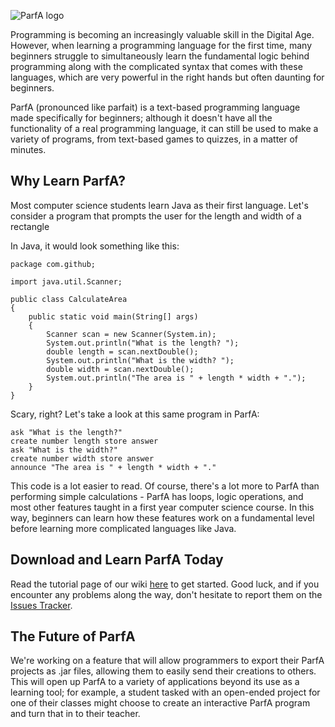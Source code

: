 ![ParfA logo](http://i.imgur.com/yPF8UfJ.png)

Programming is becoming an increasingly valuable skill in the Digital Age. However, when learning a programming language for the first time, many beginners struggle to simultaneously learn the fundamental logic behind programming along with the complicated syntax that comes with these languages, which are very powerful in the right hands but often daunting for beginners.

ParfA (pronounced like parfait) is a text-based programming language made specifically for beginners; although it doesn't have all the functionality of a real programming language, it can still be used to make a variety of programs, from text-based games to quizzes, in a matter of minutes. 

## Why Learn ParfA?

Most computer science students learn Java as their first language. Let's consider a program that prompts the user for the length and width of a rectangle

In Java, it would look something like this:

````
package com.github;

import java.util.Scanner;

public class CalculateArea
{
    public static void main(String[] args)
    {
        Scanner scan = new Scanner(System.in);
        System.out.println("What is the length? ");
        double length = scan.nextDouble();
        System.out.println("What is the width? ");
        double width = scan.nextDouble();
        System.out.println("The area is " + length * width + ".");
    }
}
````
Scary, right? Let's take a look at this same program in ParfA:
````
ask "What is the length?"
create number length store answer
ask "What is the width?"
create number width store answer
announce "The area is " + length * width + "."
````
This code is a lot easier to read. Of course, there's a lot more to ParfA than performing simple calculations - ParfA has loops, logic operations, and most other features taught in a first year computer science course. In this way, beginners can learn how these features work on a fundamental level before learning more complicated languages like Java. 

## Download and Learn ParfA Today

Read the tutorial page of our wiki [here](https://github.com/arjunvnair/ParfA/wiki/Tutorial) to get started. Good luck, and if you encounter any problems along the way, don't hesitate to report them on the [Issues Tracker](https://github.com/arjunvnair/ParfA/wiki/Tutorial).

## The Future of ParfA

We're working on a feature that will allow programmers to export their ParfA projects as .jar files, allowing them to easily send their creations to others. This will open up ParfA to a variety of applications beyond its use as a learning tool; for example, a student tasked with an open-ended project for one of their classes might choose to create an interactive ParfA program and turn that in to their teacher.
